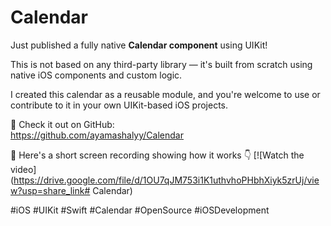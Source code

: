 # Calendar

Just published a fully native **Calendar component** using UIKit!

This is not based on any third-party library — it's built from scratch using native iOS components and custom logic.

I created this calendar as a reusable module, and you're welcome to use or contribute to it in your own UIKit-based iOS projects.

🔗 Check it out on GitHub:  
https://github.com/ayamashalyy/Calendar

🎥 Here's a short screen recording showing how it works 👇
[![Watch the video](https://drive.google.com/file/d/1OU7qJM753i1K1uthvhoPHbhXiyk5zrUj/view?usp=share_link# Calendar)

#iOS #UIKit #Swift #Calendar #OpenSource #iOSDevelopment
